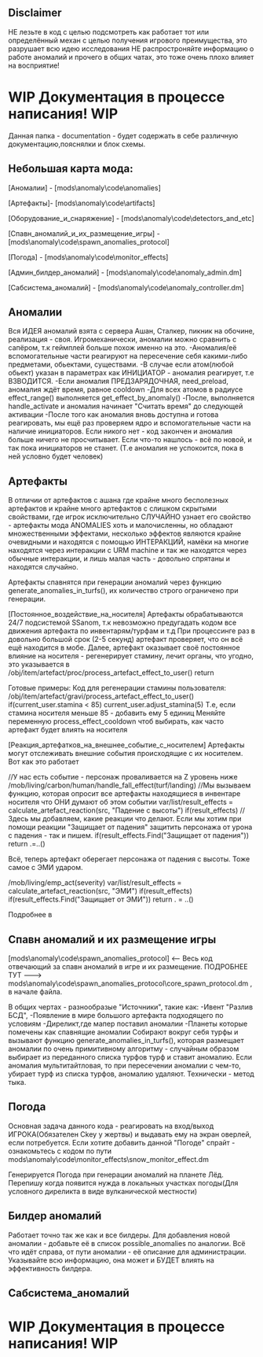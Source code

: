 ## Disclaimer
НЕ лезьте в код с целью подсмотреть как работает тот или определённый механ с целью получения игрового преимущества, это разрушает всю идею исследования
НЕ распростроняйте информацию о работе аномалий и прочего в общих чатах, это тоже очень плохо влияет на восприятие!

# WIP Документация в процессе написания! WIP

Данная папка - documentation - будет содержать в себе различную документацию,пояснялки и блок схемы.

## Небольшая карта мода:
[Аномалии] - [mods\anomaly\code\anomalies]

[Артефакты]- [mods\anomaly\code\artifacts]

[Оборудование_и_снаряжение] - [mods\anomaly\code\detectors_and_etc]

[Спавн_аномалий_и_их_размещение_игры] - [mods\anomaly\code\spawn_anomalies_protocol]

[Погода] - [mods\anomaly\code\monitor_effects]

[Админ_билдер_аномалий] - [mods\anomaly\code\anomaly_admin.dm]

[Сабсистема_аномалий] - [mods\anomaly\code\anomaly_controller.dm]

## Аномалии
Вся ИДЕЯ аномалий взята с сервера Ашан, Сталкер, пикник на обочине, реализация - своя.
Игромеханически, аномалии можно сравнить с сапёром, т.к геймплей больше похож именно на это.
-Аномалия/её вспомогательные части реагируют на пересечение себя какими-либо предметами, обьектами, существами. -В случае если атом(любой обьект) указан в параметрах как ИНИЦИАТОР - аномалия реагирует, т.е ВЗВОДИТСЯ.
-Если аномалия ПРЕДЗАРЯДОЧНАЯ, need_preload, аномалия ждёт время, равное cooldown
-Для всех атомов в радиусе effect_range() выполняется get_effect_by_anomaly()
-После, выполняется handle_activate и аномалия начинает "Считать время" до следующей активации
-После того как аномалия вновь доступна и готова реагировать, мы ещё раз проверяем ядро и вспомогательные части на наличие инициаторов. Если никого нет - код закончен и аномалия больше ничего не просчитывает. Если что-то нашлось - всё по новой, и так пока инициаторов не станет. (Т.е аномалия не успокоится, пока в ней условно будет человек)


## Артефакты
В отличии от артефактов с ашана где крайне много бесполезных артефактов и крайне много артефактов с слишком скрытыми свойствами, где игрок исключительно СЛУЧАЙНО узнает его свойство - артефакты мода ANOMALIES хоть и малочисленны, но обладают множественными эффектами, несколько эффектов являются крайне очевидными и находятся с помощью ИНТЕРАКЦИЙ, намёки на многие находятся через интеракции с URM machine и так же находятся через обычные интеракции, и лишь малая часть - довольно спрятаны и находятся случайно.

Артефакты спавнятся при генерации аномалий через функцию generate_anomalies_in_turfs(), их количество строго ограничено при генерации.

[Постоянное_воздействие_на_носителя]
Артефакты обрабатываются 24/7 подсистемой SSanom, т.к невозможно предугадать кодом все движения артефакта по инвентарям/турфам и т.д
При процессинге раз в довольно большой срок (2-5 секунд) артефакт проверяет, что он всё ещё находится в мобе.
Далее, артефакт оказывает своё постоянное  влияние на носителя - регенерирует стамину, лечит органы, что угодно, это указывается в 
/obj/item/artefact/proc/process_artefact_effect_to_user()
	return

Готовые примеры:
Код для регенерации стамины пользователя:
/obj/item/artefact/gravi/process_artefact_effect_to_user()
	if(current_user.stamina < 85)
		current_user.adjust_stamina(5)
Т.е, если стамина носителя меньше 85 - добавить ему 5 единиц
Меняйте переменную process_effect_cooldown чтоб выбирать, как часто артефакт будет влиять на носителя

[Реакция_артефатков_на_внешнее_событие_с_носителем]
Артефакты могут отслеживать внешние события происходящие с их носителем. Вот как это работает

//У нас есть событие - персонаж проваливается на Z уровень ниже
/mob/living/carbon/human/handle_fall_effect(turf/landing) 
    //Мы вызываем функцию, которая опросит все артефакты находящиеся в инвентаре носителя что ОНИ думают об этом событии
	var/list/result_effects = calculate_artefact_reaction(src, "Падение с высоты")
	if(result_effects)
    //Здесь мы добавляем, какие реакции что делают. Если мы хотим при помощи реакции "Защищает от падения" защитить персонажа от урона с падения - так и пишем.
		if(result_effects.Find("Защищает от падения"))
			return
	.=..()

Всё, теперь артефакт оберегает персонажа от падения с высоты. Тоже самое с ЭМИ ударом.

/mob/living/emp_act(severity)
	var/list/result_effects = calculate_artefact_reaction(src, "ЭМИ")
	if(result_effects)
		if(result_effects.Find("Защищает от ЭМИ"))
			return
	. = ..()

Подробнее в 


## Спавн аномалий и их размещение игры
[mods\anomaly\code\spawn_anomalies_protocol] <-- Весь код отвечающий за спавн аномалий в игре и их размещение.
ПОДРОБНЕЕ ТУТ ---> mods\anomaly\code\spawn_anomalies_protocol\core_spawn_protocol.dm , в начале файла.

В общих чертах - разнообразые "Источники", такие как:
-Ивент "Разлив БСД", 
-Появление в мире большого артефакта подходящего по условиям 
-Диреликт,где мапер поставил аномалии 
-Планеты которые помечены как спавнящие аномалии
Собирают вокруг себя турфы и вызывают функцию generate_anomalies_in_turfs(), которая размещает аномалии по очень
примитивному алгоритму - случайным образом выбирает из переданного списка турфов турф и ставит аномалию. Если аномалия мультитайтловая, то при пересечении аномалии с чем-то, убирает турф из списка турфов, аномалию удаляют. Технически - метод тыка.


## Погода
Основная задача данного кода - реагировать на вход/выход ИГРОКА(Обязателен Ckey у жертвы) и выдавать ему на экран оверлей, если потребуется. Если хотите добавить данной "Погоде" спрайт - ознакомьтесь с кодом по пути mods\anomaly\code\monitor_effects\snow_monitor_effect.dm

Генерируется Погода при генерации аномалий на планете Лёд. Перепишу когда появится нужда в локальных участках погоды(Для условного диреликта в виде вулканической местности)


## Билдер аномалий
Работает точно так же как и все билдеры. Для добавления новой аномалии - добавьте её в список possible_anomalies по аналогии. Всё что идёт справа, от пути аномалии - её описание для администрации. Указывайте всю информацию, она может и БУДЕТ влиять на эффективность билдера.


## Сабсистема_аномалий


# WIP Документация в процессе написания! WIP

